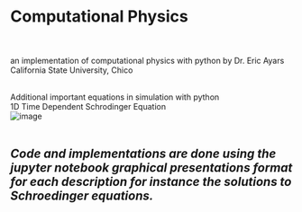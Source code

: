 # Computational Physics<br/><br/>
an implementation of computational physics with python by Dr. Eric Ayars California State University, Chico<br/><br/>

Additional important equations in simulation with python <br/>
1D Time Dependent Schrodinger Equation<br/>
![image](https://user-images.githubusercontent.com/20726809/171736992-537d4c54-ce0e-4b94-bc50-002bfdcbc067.png)<br/><br/>


## <I>Code and implementations are done using the jupyter notebook graphical presentations format for each description for instance the solutions to Schroedinger equations.</i>
